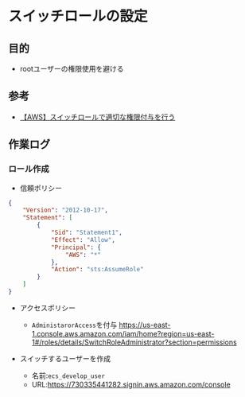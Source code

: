 # スイッチロールの設定

## 目的
- rootユーザーの権限使用を避ける

## 参考
- [【AWS】スイッチロールで適切な権限付与を行う](https://zenn.dev/akkie1030/articles/aws-switch-role)

## 作業ログ

### ロール作成
- 信頼ポリシー
```json
{
    "Version": "2012-10-17",
    "Statement": [
        {
            "Sid": "Statement1",
            "Effect": "Allow",
            "Principal": {
                "AWS": "*"
            },
            "Action": "sts:AssumeRole"
        }
    ]
}
```
- アクセスポリシー
  - `AdministarorAccess`を付与
https://us-east-1.console.aws.amazon.com/iam/home?region=us-east-1#/roles/details/SwitchRoleAdministrator?section=permissions

- スイッチするユーザーを作成
  - 名前:`ecs_develop_user`
  - URL:https://730335441282.signin.aws.amazon.com/console


